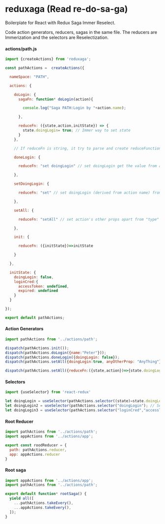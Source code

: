 # reduxaga (Read re-do-sa-ga)
Boilerplate for React with Redux Saga Immer Reselect.

Code action generators, reducers, sagas in the same file. The reducers are Immerization and the selectors are Reselectization.

#### actions/path.js
```javascript
import {createActions} from 'reduxaga';

const pathActions =  createActions({

  nameSpace: "PATH",

  actions: {

    doLogin: {
      sagaFn: function* doLogin(action){

        console.log("Saga PATH:Login by "+action.name);

      },

      reduceFn: ({state,action,initState}) => {
        state.doingLogin= true; // Immer way to set state
      }
    },

    // If reduceFn is string, it try to parse and create reduceFunction for you.

    doneLogin: {

      reduceFn: "set doingLogin" // set doingLogin get the value from action.doingLogin

    },

    setDoingLogin: {

      reduceFn: "set" // set doingLogin (derived from action name) from action.doingLogin

    },

    setAll: {

      reduceFn: "setAll" // set action's other props apart from "type" and "subType"

    },

    init: {

      reduceFn: ({initState})=>initState

    }

  },

  initState: {
    doingLogin: false,
    loginCred:{
      accessToken: undefined,
      expired: undefined
    }
  }

});

export default pathActions;
```

#### Action Generators
```javascript
import pathActions from '../actions/path';

dispatch(pathActions.init()); 
dispatch(pathActions.doLogin({name:"Peter"}));
dispatch(pathActions.doneLogin({doingLogin: false});
dispatch(pathActions.setAll({doingLogin:true, anyOtherProp: "AnyThing"});

dispatch(pathActions.setAll({reduceFn:({state,action})=>{state.doingLogin:undefined}})); // reduceFn can be sent with actions

```

#### Selectors
```javascript
import {useSelector} from 'react-redux'

let doingLogin = useSelector(pathActions.selector((state)=state.doingLogin)); // Only select state on the 'path' branch
let doingLogin2 = useSelector(pathActions.selector("doingLogin"); // Select path.doingLogin 
let doingLogin3 = useSelector(pathActions.selector("loginCred","accessToken")); Select path.doingLogin.accessToken

```


#### Root Reducer
```javascript
import pathActions from '../actions/path';
import appActions from '../actions/app';

export const roodReducer = {
  path: pathActions.reducer,
  app: appActions.reducer
}
```

#### Root saga
```javascript
import appActions from '../actions/app';
import pathActions from '../actions/path';

export default function* rootSaga() {
  yield all([
    ...pathActions.takeEvery(),
    ...appActions.takeEvery(),
  ]);
}
```
